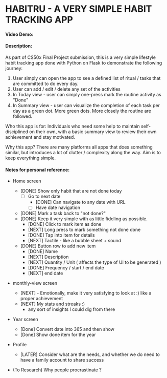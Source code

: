 # HABITRU - A VERY SIMPLE HABIT TRACKING APP 
#### Video Demo:  [<URL HERE>](https://www.youtube.com/watch?v=5-b8ySyityI)
#### Description:
As part of CS50x Final Project submission, this is a very simple lifestyle habit tracking app done with Python on Flask to demonstrate the following journey:
1. User simply can open the app to see a defined list of ritual / tasks that are committed to do every day.
2. User can add / edit / delete any set of the activities
3. In Today view - user can simply one-press mark the routine activity as "Done" 
4. In Summary view - user can visualize the completion of each task per day as a green dot. More green dots. More closely the routine are followed.

Who this app is for: 
Individuals who need some help to maintain self-disciplined on their own, with a basic summary view to review their own achievement and stay motivated.

Why this app?
There are many platforms all apps that does something similar, but introduces a lot of clutter / complexity along the way. Aim is to keep everything simple.

#### Notes for personal reference: 
- Home screen
    - [DONE] Show only habit that are not done today
      - [ ] Go to next date
        - [DONE] Can navigate to any date with URL
        - [ ] Have date navigation
    -   [DONE] Mark a task back to "not done?"
    -   [DONE] Keep it very simple with as little fiddling as possible.
        -   [DONE] Click to mark item as done
        -   [NEXT] Long press to mark something not done done
        -   [DONE] Tap into item for details
        -   [NEXT] Tactile - like a bubble sheet + sound
    -   [DONE] Button row to add new item 
        -   [DONE] Name
        -   [NEXT] Description
        -   [NEXT] Quantity / Unit ( affects the type of UI to be generated )
        -   [DONE] Frequency / start / end date 
        -   [NEXT] end date
      
- monthly-view screen
    -   [NEXT] - Emotionally, make it very satisfying to look at :) like a proper achievement
    -   [NEXT] My stats and streaks :) 
          - any sort of insights I could dig from there
- Year screen
    -   [Done] Convert date into 365 and then show
    -   [Done] Show done item for the year 
- Profile
    -   [LATER] Consider what are the needs, and whether we do need to have a family account to share success
- (To Research) Why people procrastinate ? 
